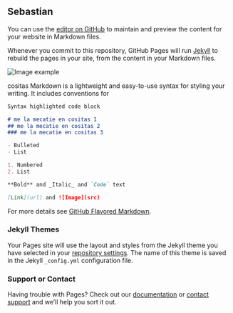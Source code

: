 ## Sebastian

You can use the [editor on GitHub](https://github.com/sebasgverde/ghpagestest/edit/gh-pages/index.md) to maintain and preview the content for your website in Markdown files.

Whenever you commit to this repository, GitHub Pages will run [Jekyll](https://jekyllrb.com/) to rebuild the pages in your site, from the content in your Markdown files.

![Image example](https://sebasgverde.github.io/ghpagestest/images/harmony.png)

cositas
Markdown is a lightweight and easy-to-use syntax for styling your writing. It includes conventions for

```markdown
Syntax highlighted code block

# me la mecatie en cositas 1
## me la mecatie en cositas 2
### me la mecatie en cositas 3

- Bulleted
- List

1. Numbered
2. List

**Bold** and _Italic_ and `Code` text

[Link](url) and ![Image](src)
```

For more details see [GitHub Flavored Markdown](https://guides.github.com/features/mastering-markdown/).

### Jekyll Themes

Your Pages site will use the layout and styles from the Jekyll theme you have selected in your [repository settings](https://github.com/sebasgverde/ghpagestest/settings). The name of this theme is saved in the Jekyll `_config.yml` configuration file.

### Support or Contact

Having trouble with Pages? Check out our [documentation](https://help.github.com/categories/github-pages-basics/) or [contact support](https://github.com/contact) and we’ll help you sort it out.
